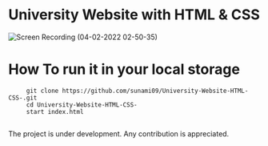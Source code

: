# University Website with HTML & CSS
![Screen Recording (04-02-2022 02-50-35)](https://user-images.githubusercontent.com/66564001/152430983-acecffe4-a5ff-49cd-965e-4a38c83b4527.gif)
# How To run it in your local storage
```
     git clone https://github.com/sunami09/University-Website-HTML-CSS-.git
     cd University-Website-HTML-CSS-
     start index.html 
     
```
The project is under development. Any contribution is appreciated.
